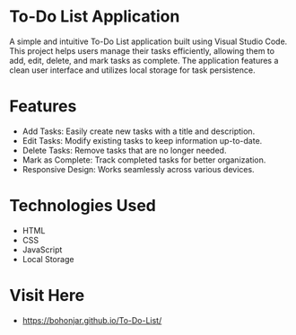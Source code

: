 # To-Do List Application
A simple and intuitive To-Do List application built using Visual Studio Code. This project helps users manage their tasks efficiently, allowing them to add, edit, delete, and mark tasks as complete. The application features a clean user interface and utilizes local storage for task persistence.

# Features

- Add Tasks: Easily create new tasks with a title and description.
- Edit Tasks: Modify existing tasks to keep information up-to-date.
- Delete Tasks: Remove tasks that are no longer needed.
- Mark as Complete: Track completed tasks for better organization.
- Responsive Design: Works seamlessly across various devices.

# Technologies Used

- HTML
- CSS
- JavaScript
- Local Storage

# Visit Here

- https://bohonjar.github.io/To-Do-List/
